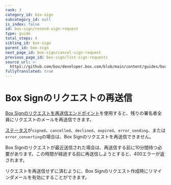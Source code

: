 ```yaml
---
rank: 3
category_id: box-sign
subcategory_id: null
is_index: false
id: box-sign/resend-sign-request
type: guide
total_steps: 4
sibling_id: box-sign
parent_id: box-sign
next_page_id: box-sign/cancel-sign-request
previous_page_id: box-sign/list-sign-requests
source_url: >-
  https://github.com/box/developer.box.com/blob/main/content/guides/box-sign/resend-sign-request.md
fullyTranslated: true
---
```

# Box Signのリクエストの再送信

[Box Signのリクエストを再送信エンドポイント][resend]を使用すると、残りの署名者全員にリクエストのメールを再送信できます。

[ステータス][status]が`signed`、`cancelled`、`declined`、`expired`、`error_sending`、または`error_converting`の場合は、Box Signのリクエストを再送信できません。

Box Signのリクエストが最近送信された場合は、再送信する前に10分間待つ必要があります。この時間が経過する前に再送信しようとすると、400エラーが返されます。

<Message type="tip">

リクエストを再送信せずに済むように、Box Signのリクエスト作成時にリマインダメールを有効にすることができます。

</Message>

<Samples id="post_sign_requests_id_resend">

</Samples>

[resend]: e://post-sign-requests-id-resend

[status]: g://box-sign/create-sign-request/#request-status
